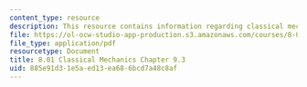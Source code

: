 ```yaml
---
content_type: resource
description: This resource contains information regarding classical mechanics.
file: https://ol-ocw-studio-app-production.s3.amazonaws.com/courses/8-01sc-classical-mechanics-fall-2016/885e91d31e5aed13ea686bcd7a48c8af_MIT8_01F16_chapter9.3.pdf
file_type: application/pdf
resourcetype: Document
title: 8.01 Classical Mechanics Chapter 9.3
uid: 885e91d3-1e5a-ed13-ea68-6bcd7a48c8af
---
```

